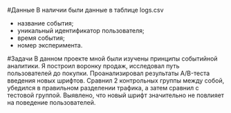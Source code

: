 #Данные
В наличии были данные в таблице logs.csv
- название события;
- уникальный идентификатор пользователя;
- время события;
- номер эксперимента.

#Задачи
В данном проекте мной были изучены принципы событийной аналитики. Я построил воронку продаж, исследовал путь пользователей до покупки. Проанализировал результаты A/B-теста введения новых шрифтов. Сравнил 2 контрольных группы между собой, убедился в правильном разделении трафика, а затем сравнил с тестовой группой.
Выявлено, что новый шрифт значительно не повлияет на поведение пользователей.

